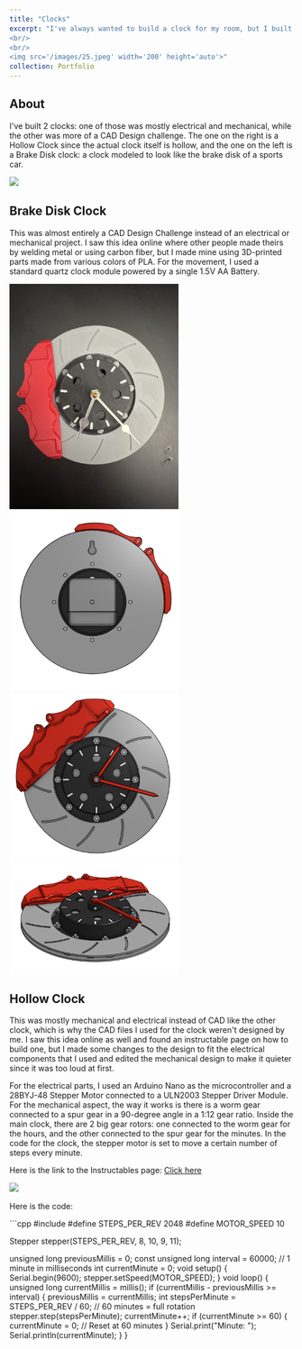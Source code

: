 ```yaml
---
title: "Clocks"
excerpt: "I've always wanted to build a clock for my room, but I built not one but two clocks. Here are the 2 clocks I built!
<br/>
<br/>
<img src='/images/25.jpeg' width='200' height='auto'>"
collection: Portfolio
---
```

## About
I've built 2 clocks: one of those was mostly electrical and mechanical, while the other was more of a CAD Design challenge. The one on the right is a Hollow Clock since the actual clock itself is hollow, and the one on the left is a Brake Disk clock: a clock modeled to look like the brake disk of a sports car.
<p></p>
<img src='/images/25.jpeg' width='400' height='auto'>

## Brake Disk Clock
This was almost entirely a CAD Design Challenge instead of an electrical or mechanical project. I saw this idea online where other people made theirs by welding metal or using carbon fiber, but I made mine using 3D-printed parts made from various colors of PLA. For the movement, I used a standard quartz clock module powered by a single 1.5V AA Battery.
<p></p>
<img src='/images/24.jpeg' width='300' height='auto'>
<img src='/images/20.png' width='300' height='auto'>
<img src='/images/21.png' width='300' height='auto'>
<img src='/images/22.png' width='300' height='auto'>

## Hollow Clock
This was mostly mechanical and electrical instead of CAD like the other clock, which is why the CAD files I used for the clock weren't designed by me. I saw this idea online as well and found an instructable page on how to build one, but I made some changes to the design to fit the electrical components that I used and edited the mechanical design to make it quieter since it was too loud at first.
<p></p>
For the electrical parts, I used an Arduino Nano as the microcontroller and a 28BYJ-48 Stepper Motor connected to a ULN2003 Stepper Driver Module. For the mechanical aspect, the way it works is there is a worm gear connected to a spur gear in a 90-degree angle in a 1:12 gear ratio. Inside the main clock, there are 2 big gear rotors: one connected to the worm gear for the hours, and the other connected to the spur gear for the minutes. In the code for the clock, the stepper motor is set to move a certain number of steps every minute.
<p></p>
Here is the link to the Instructables page:
<a href="https://www.instructables.com/Hollow-Clock-V/">Click here</a>
<p></p>
<img src='/images/23.jpeg' width='300' height='auto'>
<p></p>
Here is the code:
<p></p>
```cpp
#include <Stepper.h>
#define STEPS_PER_REV 2048 
#define MOTOR_SPEED 10      

Stepper stepper(STEPS_PER_REV, 8, 10, 9, 11);

unsigned long previousMillis = 0;
const unsigned long interval = 60000;  // 1 minute in milliseconds
int currentMinute = 0;
void setup() {
    Serial.begin(9600);
    stepper.setSpeed(MOTOR_SPEED);
}
void loop() {
    unsigned long currentMillis = millis();
    if (currentMillis - previousMillis >= interval) {
        previousMillis = currentMillis;
        int stepsPerMinute = STEPS_PER_REV / 60;  // 60 minutes = full rotation
        stepper.step(stepsPerMinute);
        currentMinute++;
        if (currentMinute >= 60) {
            currentMinute = 0; // Reset at 60 minutes
        }
        Serial.print("Minute: ");
        Serial.println(currentMinute);
    }
}
```


